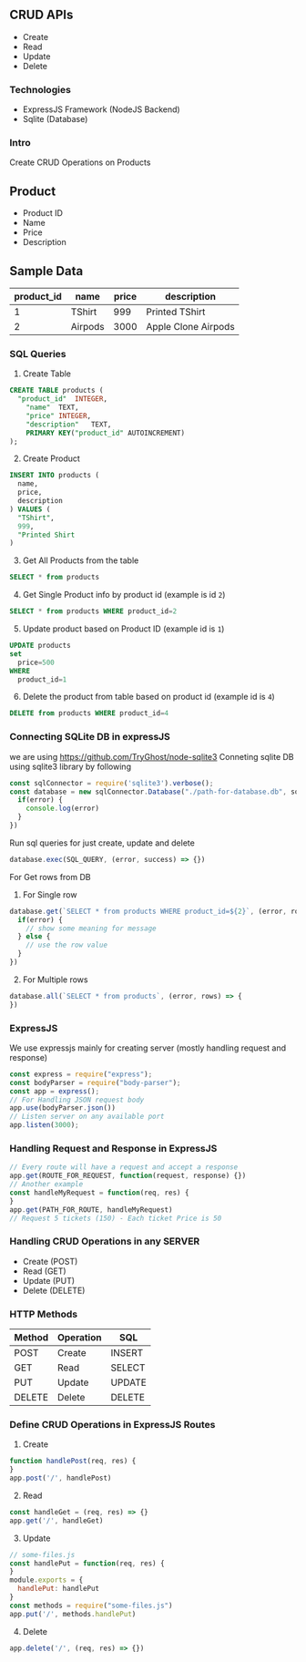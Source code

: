 ## CRUD APIs

- Create
- Read
- Update
- Delete

### Technologies
- ExpressJS Framework (NodeJS Backend)
- Sqlite (Database)

### Intro
Create CRUD Operations on Products 


## Product
- Product ID 
- Name
- Price
- Description


## Sample Data
| product_id | name | price | description |
| --- | --- | --- | --- |
| 1 | TShirt | 999 | Printed TShirt
| 2 | Airpods | 3000 | Apple Clone Airpods


### SQL Queries
1. Create Table
```sql
CREATE TABLE products (
  "product_id"	INTEGER,
	"name"	TEXT,
	"price"	INTEGER,
	"description"	TEXT,
	PRIMARY KEY("product_id" AUTOINCREMENT)
);
```

2. Create Product
```sql
INSERT INTO products (
  name,
  price,
  description
) VALUES (
  "TShirt",
  999,
  "Printed Shirt
)
```
3. Get All Products from the table
```sql
SELECT * from products
```
4. Get Single Product info by product id (example is id `2`)
```sql
SELECT * from products WHERE product_id=2
```
5. Update product based on Product ID (example id is `1`)
```sql
UPDATE products
set
  price=500
WHERE 
  product_id=1
```
6. Delete the product from table based on product id (example id is `4`)
```sql
DELETE from products WHERE product_id=4
```
### Connecting SQLite DB in expressJS
we are using https://github.com/TryGhost/node-sqlite3
Conneting sqlite DB using sqlite3 library by following
```js
const sqlConnector = require('sqlite3').verbose();
const database = new sqlConnector.Database("./path-for-database.db", sqlConnector.OPEN_READWRITE, (error) => {
  if(error) {
    console.log(error)
  }
})
```
Run sql queries for just create, update and delete 
```js
database.exec(SQL_QUERY, (error, success) => {})
```
For Get rows from DB
1. For Single row
```js
database.get(`SELECT * from products WHERE product_id=${2}`, (error, row) => {
  if(error) {
    // show some meaning for message
  } else {
    // use the row value
  }
})
```
2. For Multiple rows
```js
database.all(`SELECT * from products`, (error, rows) => {
})
```
### ExpressJS 
We use expressjs mainly for creating server (mostly handling request and response) 
```js
const express = require("express");
const bodyParser = require("body-parser");
const app = express();
// For Handling JSON request body
app.use(bodyParser.json())
// Listen server on any available port
app.listen(3000); 
```
### Handling Request and Response in ExpressJS
```js
// Every route will have a request and accept a response
app.get(ROUTE_FOR_REQUEST, function(request, response) {})
// Another example
const handleMyRequest = function(req, res) {
}
app.get(PATH_FOR_ROUTE, handleMyRequest)
// Request 5 tickets (150) - Each ticket Price is 50
```
### Handling CRUD Operations in any SERVER
- Create (POST)
- Read (GET)
- Update (PUT)
- Delete (DELETE)
### HTTP Methods
| Method | Operation | SQL 
| --- | --- | --- |
| POST | Create | INSERT
| GET | Read | SELECT
| PUT | Update | UPDATE
| DELETE | Delete | DELETE


### Define CRUD Operations in ExpressJS Routes


1. Create
```js
function handlePost(req, res) {
}
app.post('/', handlePost)
```


2. Read
```js
const handleGet = (req, res) => {}
app.get('/', handleGet)

```


3. Update
```js
// some-files.js
const handlePut = function(req, res) {
}
module.exports = {
  handlePut: handlePut
}
const methods = require("some-files.js")
app.put('/', methods.handlePut)
```



4. Delete
```js
app.delete('/', (req, res) => {})
```